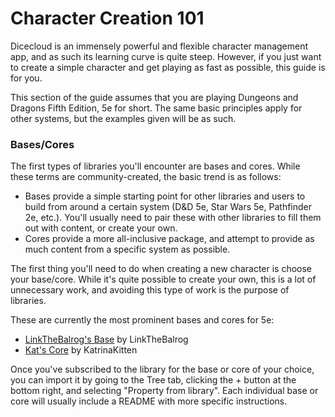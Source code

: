 # Character Creation 101

Dicecloud is an immensely powerful and flexible character management app, and as such its learning curve is quite steep. However, if you just want to create a simple character and get playing as fast as possible, this guide is for you.

This section of the guide assumes that you are playing Dungeons and Dragons Fifth Edition, 5e for short. The same basic principles apply for other systems, but the examples given will be as such.

### Bases/Cores

The first types of libraries you'll encounter are bases and cores. While these terms are community-created, the basic trend is as follows:

* Bases provide a simple starting point for other libraries and users to build from around a certain system \(D&D 5e, Star Wars 5e, Pathfinder 2e, etc.\). You'll usually need to pair these with other libraries to fill them out with content, or create your own.
* Cores provide a more all-inclusive package, and attempt to provide as much content from a specific system as possible.

The first thing you'll need to do when creating a new character is choose your base/core. While it's quite possible to create your own, this is a lot of unnecessary work, and avoiding this type of work is the purpose of libraries.

These are currently the most prominent bases and cores for 5e:

* [LinkTheBalrog's Base](https://beta.dicecloud.com/library/NMgBJwmFKjkxvM8HW) by LinkTheBalrog
* [Kat's Core](https://beta.dicecloud.com/library/dGb2n9TEheo3PnAZa) by KatrinaKitten

Once you've subscribed to the library for the base or core of your choice, you can import it by going to the Tree tab, clicking the + button at the bottom right, and selecting "Property from library". Each individual base or core will usually include a README with more specific instructions.

